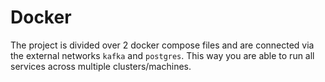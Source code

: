 # Docker

The project is divided over 2 docker compose files and are connected via the external networks `kafka` and `postgres`.
This way you are able to run all services across multiple clusters/machines.
